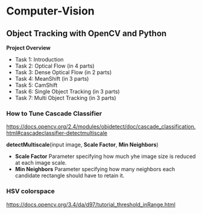 # Computer-Vision

## Object Tracking with OpenCV and Python

**Project Overview**

* Task 1: Introduction
* Task 2: Optical Flow (in 4 parts)
* Task 3: Dense Optical Flow (in 2 parts)
* Task 4: MeanShift (in 3 parts)
* Task 5: CamShift
* Task 6: Single Object Tracking (in 3 parts)
* Task 7: Multi Object Tracking (in 3 parts)

### How to Tune Cascade Classifier

https://docs.opencv.org/2.4/modules/objdetect/doc/cascade_classification.html#cascadeclassifier-detectmultiscale

**detectMultiscale**(input image, **Scale Factor**, **Min Neighbors**)

* **Scale Factor** Parameter specifying how much yhe image size is reduced at each image scale.
* **Min Neighbors** Parameter specifying how many neighbors each candidate rectangle should have to retain it.

### HSV colorspace
https://docs.opencv.org/3.4/da/d97/tutorial_threshold_inRange.html